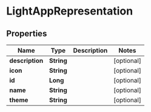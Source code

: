 # LightAppRepresentation

## Properties
Name | Type | Description | Notes
------------ | ------------- | ------------- | -------------
**description** | **String** |  |  [optional]
**icon** | **String** |  |  [optional]
**id** | **Long** |  |  [optional]
**name** | **String** |  |  [optional]
**theme** | **String** |  |  [optional]
